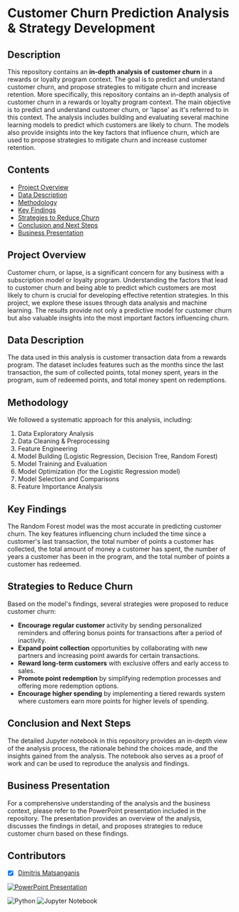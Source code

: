 # Customer Churn Prediction Analysis & Strategy Development

## Description
This repository contains an **in-depth analysis of customer churn** in a rewards or loyalty program context. The goal is to predict and understand customer churn, and propose strategies to mitigate churn and increase retention. More specifically, this repository contains an in-depth analysis of customer churn in a rewards or loyalty program context. The main objective is to predict and understand customer churn, or 'lapse' as it's referred to in this context. The analysis includes building and evaluating several machine learning models to predict which customers are likely to churn. The models also provide insights into the key factors that influence churn, which are used to propose strategies to mitigate churn and increase customer retention.

## Contents 
- [Project Overview](#project-overview)
- [Data Description](#data-description)
- [Methodology](#methodology)
- [Key Findings](#key-findings)
- [Strategies to Reduce Churn](#strategies-to-reduce-churn)
- [Conclusion and Next Steps](#conclusion-and-next-steps)
- [Business Presentation](#business-presentation)

## Project Overview 
Customer churn, or lapse, is a significant concern for any business with a subscription model or loyalty program. Understanding the factors that lead to customer churn and being able to predict which customers are most likely to churn is crucial for developing effective retention strategies. In this project, we explore these issues through data analysis and machine learning. The results provide not only a predictive model for customer churn but also valuable insights into the most important factors influencing churn.

## Data Description
The data used in this analysis is customer transaction data from a rewards program. The dataset includes features such as the months since the last transaction, the sum of collected points, total money spent, years in the program, sum of redeemed points, and total money spent on redemptions.

## Methodology
We followed a systematic approach for this analysis, including:
1. Data Exploratory Analysis
2. Data Cleaning & Preprocessing
3. Feature Engineering
4. Model Building (Logistic Regression, Decision Tree, Random Forest)
5. Model Training and Evaluation
6. Model Optimization (for the Logistic Regression model)
7. Model Selection and Comparisons
8. Feature Importance Analysis

## Key Findings
The Random Forest model was the most accurate in predicting customer churn. The key features influencing churn included the time since a customer's last transaction, the total number of points a customer has collected, the total amount of money a customer has spent, the number of years a customer has been in the program, and the total number of points a customer has redeemed.

## Strategies to Reduce Churn
Based on the model's findings, several strategies were proposed to reduce customer churn:
- **Encourage regular customer** activity by sending personalized reminders and offering bonus points for transactions after a period of inactivity.
- **Expand point collection** opportunities by collaborating with new partners and increasing point awards for certain transactions.
- **Reward long-term customers** with exclusive offers and early access to sales.
- **Promote point redemption** by simplifying redemption processes and offering more redemption options.
- **Encourage higher spending** by implementing a tiered rewards system where customers earn more points for higher levels of spending.

## Conclusion and Next Steps
The detailed Jupyter notebook in this repository provides an in-depth view of the analysis process, the rationale behind the choices made, and the insights gained from the analysis. The notebook also serves as a proof of work and can be used to reproduce the analysis and findings.

## Business Presentation
For a comprehensive understanding of the analysis and the business context, please refer to the PowerPoint presentation included in the repository. The presentation provides an overview of the analysis, discusses the findings in detail, and proposes strategies to reduce customer churn based on these findings.

## Contributors

- [x] [Dimitris Matsanganis](https://github.com/dmatsanganis)



[![PowerPoint Presentation](https://img.shields.io/badge/PowerPoint-Presentation-brightgreen)](LINK_TO_YOUR_PPTX)


![Python](https://img.shields.io/badge/python-3670A0?style=for-the-badge&logo=python&logoColor=ffdd54)
![Jupyter Notebook](https://img.shields.io/badge/jupyter-%23FA0F00.svg?style=for-the-badge&logo=jupyter&logoColor=white)
